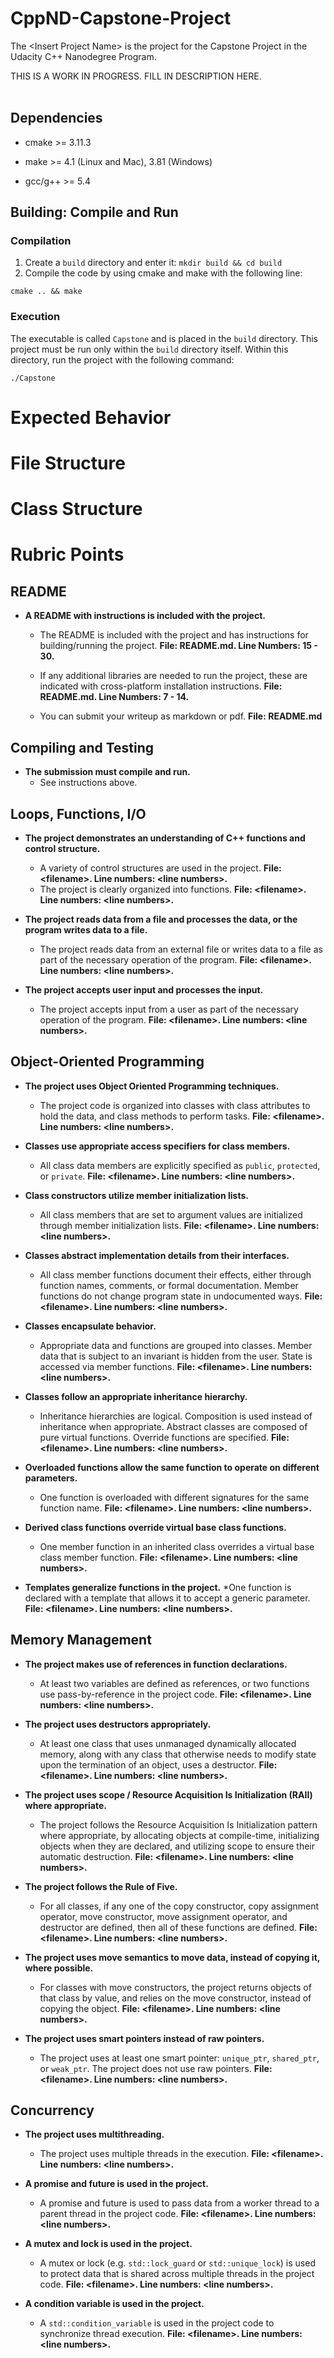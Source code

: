 # CppND-Capstone-Project

The &lt;Insert Project Name&gt; is the project for the Capstone Project in the Udacity C++ Nanodegree Program. <br />

THIS IS A WORK IN PROGRESS. FILL IN DESCRIPTION HERE.<br /><br />

## Dependencies

* cmake >= 3.11.3

* make >= 4.1 (Linux and Mac), 3.81 (Windows)

* gcc/g++ >= 5.4

## Building: Compile and Run

### Compilation

1. Create a `build` directory and enter it: `mkdir build && cd build`
2. Compile the code by using cmake and make with the following line:
```
cmake .. && make
```
### Execution

The executable is called `Capstone` and is placed in the `build` directory. This project must be run only within the `build` directory itself. Within this directory, run the project with the following command:

```
./Capstone
```

# Expected Behavior



# File Structure



# Class Structure



# Rubric Points





## README
* <strong>A README with instructions is included with the project.</strong>
	* The README is included with the project and has instructions for building/running the project. <strong>File: README.md. Line Numbers: 15 - 30.</strong>
	* If any additional libraries are needed to run the project, these are indicated with cross-platform installation instructions. <strong>File: README.md. Line Numbers: 7 - 14.</strong>

	* You can submit your writeup as markdown or pdf. <strong>File: README.md</strong>
	
## Compiling and Testing
* <strong>The submission must compile and run.</strong>
	* See instructions above.

## Loops, Functions, I/O
* <strong>The project demonstrates an understanding of C++ functions and control structure.</strong>
	* A variety of control structures are used in the project. <strong>File: &lt;filename&gt;. Line numbers: &lt;line numbers&gt;.</strong>
	* The project is clearly organized into functions. <strong>File: &lt;filename&gt;. Line numbers: &lt;line numbers&gt;.</strong>

* <strong>The project reads data from a file and processes the data, or the program writes data to a file.</strong>
	* The project reads data from an external file or writes data to a file as part of the necessary operation of the program. <strong>File: &lt;filename&gt;. Line numbers: &lt;line numbers&gt;.</strong>

* <strong>The project accepts user input and processes the input.</strong>
	* The project accepts input from a user as part of the necessary operation of the program. <strong>File: &lt;filename&gt;. Line numbers: &lt;line numbers&gt;.</strong>

## Object-Oriented Programming
* <strong>The project uses Object Oriented Programming techniques.</strong>
	* The project code is organized into classes with class attributes to hold the data, and class methods to perform tasks. <strong>File: &lt;filename&gt;. Line numbers: &lt;line numbers&gt;.</strong>

* <strong>Classes use appropriate access specifiers for class members.</strong>
	* All class data members are explicitly specified as `public`, `protected`, or `private`. <strong>File: &lt;filename&gt;. Line numbers: &lt;line numbers&gt;.</strong>

* <strong>Class constructors utilize member initialization lists.</strong>
	* All class members that are set to argument values are initialized through member initialization lists. <strong>File: &lt;filename&gt;. Line numbers: &lt;line numbers&gt;.</strong>

* <strong>Classes abstract implementation details from their interfaces.</strong>
	* All class member functions document their effects, either through function names, comments, or formal documentation. Member functions do not change program state in undocumented ways. <strong>File: &lt;filename&gt;. Line numbers: &lt;line numbers&gt;.</strong>

* <strong>Classes encapsulate behavior.</strong>
	* Appropriate data and functions are grouped into classes. Member data that is subject to an invariant is hidden from the user. State is accessed via member functions. <strong>File: &lt;filename&gt;. Line numbers: &lt;line numbers&gt;.</strong>

* <strong>Classes follow an appropriate inheritance hierarchy.</strong>
	* Inheritance hierarchies are logical. Composition is used instead of inheritance when appropriate. Abstract classes are composed of pure virtual functions. Override functions are specified. <strong>File: &lt;filename&gt;. Line numbers: &lt;line numbers&gt;.</strong>

* <strong>Overloaded functions allow the same function to operate on different parameters.</strong>
	* One function is overloaded with different signatures for the same function name. <strong>File: &lt;filename&gt;. Line numbers: &lt;line numbers&gt;.</strong>

* <strong>Derived class functions override virtual base class functions.</strong>
	* One member function in an inherited class overrides a virtual base class member function. <strong>File: &lt;filename&gt;. Line numbers: &lt;line numbers&gt;.</strong>

* <strong>Templates generalize functions in the project.</strong>
	*One function is declared with a template that allows it to accept a generic parameter. <strong>File: &lt;filename&gt;. Line numbers: &lt;line numbers&gt;.</strong>

## Memory Management
* <strong>The project makes use of references in function declarations.</strong>
	* At least two variables are defined as references, or two functions use pass-by-reference in the project code. <strong>File: &lt;filename&gt;. Line numbers: &lt;line numbers&gt;.</strong>
* <strong>The project uses destructors appropriately.</strong>
	* At least one class that uses unmanaged dynamically allocated memory, along with any class that otherwise needs to modify state upon the termination of an object, uses a destructor. <strong>File: &lt;filename&gt;. Line numbers: &lt;line numbers&gt;.</strong>
* <strong>The project uses scope / Resource Acquisition Is Initialization (RAII) where appropriate.</strong>
	* The project follows the Resource Acquisition Is Initialization pattern where appropriate, by allocating objects at compile-time, initializing objects when they are declared, and utilizing scope to ensure their automatic destruction. <strong>File: &lt;filename&gt;. Line numbers: &lt;line numbers&gt;.</strong>
* <strong>The project follows the Rule of Five.</strong>
	* For all classes, if any one of the copy constructor, copy assignment operator, move constructor, move assignment operator, and destructor are defined, then all of these functions are defined. <strong>File: &lt;filename&gt;. Line numbers: &lt;line numbers&gt;.</strong>
* <strong>The project uses move semantics to move data, instead of copying it, where possible.</strong>
	* For classes with move constructors, the project returns objects of that class by value, and relies on the move constructor, instead of copying the object. <strong>File: &lt;filename&gt;. Line numbers: &lt;line numbers&gt;.</strong>

* <strong>The project uses smart pointers instead of raw pointers.</strong>
	* The project uses at least one smart pointer: `unique_ptr`, `shared_ptr`, or `weak_ptr`. The project does not use raw pointers. <strong>File: &lt;filename&gt;. Line numbers: &lt;line numbers&gt;.</strong>

## Concurrency
* <strong>The project uses multithreading.</strong>
	* The project uses multiple threads in the execution. <strong>File: &lt;filename&gt;. Line numbers: &lt;line numbers&gt;.</strong>

* <strong>A promise and future is used in the project.</strong>
	* A promise and future is used to pass data from a worker thread to a parent thread in the project code. <strong>File: &lt;filename&gt;. Line numbers: &lt;line numbers&gt;.</strong>

* <strong>A mutex and lock is used in the project.</strong>
	* A mutex or lock (e.g. `std::lock_guard` or `std::unique_lock`) is used to protect data that is shared across multiple threads in the project code. <strong>File: &lt;filename&gt;. Line numbers: &lt;line numbers&gt;.</strong>
* <strong>A condition variable is used in the project.</strong>
	* A `std::condition_variable` is used in the project code to synchronize thread execution. <strong>File: &lt;filename&gt;. Line numbers: &lt;line numbers&gt;.</strong>
